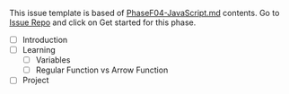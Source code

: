 This issue template is based of [PhaseF04-JavaScript.md](./PhaseF04-JavaScript.md) contents. Go to [Issue Repo](https://github.com/Star-Academy/codestar-intern-issues/issues/new/choose) and click on Get started for this phase.

- [ ] Introduction
- [ ] Learning
  - [ ] Variables
  - [ ] Regular Function vs Arrow Function
- [ ] Project
